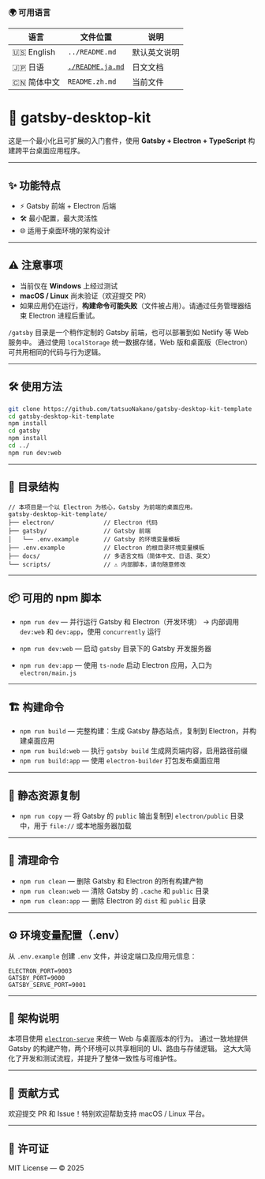### 🌍 可用语言

| 语言 | 文件位置                                | 说明 |
|------|-------------------------------------|------|
| 🇺🇸 English | `../README.md`                      | 默认英文说明 |
| 🇯🇵 日语 | [`./README.ja.md`](../docs/README.ja.md) | 日文文档 |
| 🇨🇳 简体中文 | `README.zh.md`                      | 当前文件 |


# 🚀 gatsby-desktop-kit

这是一个最小化且可扩展的入门套件，使用 **Gatsby + Electron + TypeScript** 构建跨平台桌面应用程序。

---

## ✨ 功能特点

* ⚡ Gatsby 前端 + Electron 后端
* 🛠️ 最小配置，最大灵活性
* 🌐 适用于桌面环境的架构设计

---

## ⚠️ 注意事项

* 当前仅在 **Windows** 上经过测试
* **macOS / Linux** 尚未验证（欢迎提交 PR）
* 如果应用仍在运行，**构建命令可能失败**（文件被占用）。请通过任务管理器结束 Electron 进程后重试。

`/gatsby` 目录是一个稍作定制的 Gatsby 前端，也可以部署到如 Netlify 等 Web 服务中。
通过使用 `localStorage` 统一数据存储，Web 版和桌面版（Electron）可共用相同的代码与行为逻辑。

---

## 🛠 使用方法

```bash
git clone https://github.com/tatsuoNakano/gatsby-desktop-kit-template
cd gatsby-desktop-kit-template
npm install
cd gatsby
npm install
cd ../
npm run dev:web
```

---

## 📂 目录结构

```text
// 本项目是一个以 Electron 为核心，Gatsby 为前端的桌面应用。
gatsby-desktop-kit-template/
├── electron/              // Electron 代码
├── gatsby/                // Gatsby 前端
│   └── .env.example       // Gatsby 的环境变量模板
├── .env.example           // Electron 的根目录环境变量模板
├── docs/                  // 多语言文档（简体中文、日语、英文）
└── scripts/               // ⚠️ 内部脚本，请勿随意修改
```

---

## 📦 可用的 npm 脚本

* `npm run dev` — 并行运行 Gatsby 和 Electron（开发环境）
  → 内部调用 `dev:web` 和 `dev:app`，使用 `concurrently` 运行

* `npm run dev:web` — 启动 `gatsby` 目录下的 Gatsby 开发服务器

* `npm run dev:app` — 使用 `ts-node` 启动 Electron 应用，入口为 `electron/main.js`

---

## 🏗️ 构建命令

* `npm run build` — 完整构建：生成 Gatsby 静态站点，复制到 Electron，并构建桌面应用
* `npm run build:web` — 执行 `gatsby build` 生成网页端内容，启用路径前缀
* `npm run build:app` — 使用 `electron-builder` 打包发布桌面应用

---

## 📁 静态资源复制

* `npm run copy` — 将 Gatsby 的 `public` 输出复制到 `electron/public` 目录中，用于 `file://` 或本地服务器加载

---

## 🪩 清理命令

* `npm run clean` — 删除 Gatsby 和 Electron 的所有构建产物
* `npm run clean:web` — 清除 Gatsby 的 `.cache` 和 `public` 目录
* `npm run clean:app` — 删除 Electron 的 `dist` 和 `public` 目录

---

## ⚙️ 环境变量配置（.env）

从 `.env.example` 创建 `.env` 文件，并设定端口及应用元信息：

```env
ELECTRON_PORT=9003
GATSBY_PORT=9000
GATSBY_SERVE_PORT=9001
```

---

## 🫠 架构说明

本项目使用 [`electron-serve`](https://github.com/sindresorhus/electron-serve) 来统一 Web 与桌面版本的行为。
通过一致地提供 Gatsby 的构建产物，两个环境可以共享相同的 UI、路由与存储逻辑。
这大大简化了开发和测试流程，并提升了整体一致性与可维护性。

---

## 🤝 贡献方式

欢迎提交 PR 和 Issue！特别欢迎帮助支持 macOS / Linux 平台。

---

## 📄 许可证

MIT License — © 2025
